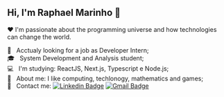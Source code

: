 ## Hi, I'm Raphael Marinho 👋

:heart: I'm passionate about the programming universe and how technologies can change the world.

 :briefcase: &nbsp; Acctualy looking for a job as Developer Intern;
 <br/> :mortar_board: &nbsp; System Development and Analysis student;
 <br/> :computer: &nbsp; I'm studying: ReactJS, Next.js, Typescript e Node.js;
 <br/> 💬  &nbsp; About me: I like computing, techlonogy, mathematics and games;
 <br/> :email: &nbsp; Contact me: [![Linkedin Badge](https://img.shields.io/badge/-LinkedIn-blue?style=flat-square&logo=Linkedin&logoColor=white&link=https://www.linkedin.com/in/raphael-marinho-a2b6bb17a/)](https://www.linkedin.com/in/raphael-marinho-a2b6bb17a/) 
[![Gmail Badge](https://img.shields.io/badge/-Email-c14438?style=flat-square&logo=Gmail&logoColor=white&link=mailto:contatoraphamarinho@gmail.com)](mailto:contatoraphamarinho@gmail.com)
